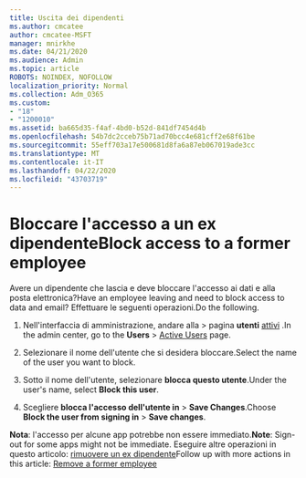 ```yaml
---
title: Uscita dei dipendenti
ms.author: cmcatee
author: cmcatee-MSFT
manager: mnirkhe
ms.date: 04/21/2020
ms.audience: Admin
ms.topic: article
ROBOTS: NOINDEX, NOFOLLOW
localization_priority: Normal
ms.collection: Adm_O365
ms.custom:
- "18"
- "1200010"
ms.assetid: ba665d35-f4af-4bd0-b52d-841df7454d4b
ms.openlocfilehash: 54b7dc2cceb75b71ad70bcc4e681cff2e68f61be
ms.sourcegitcommit: 55eff703a17e500681d8fa6a87eb067019ade3cc
ms.translationtype: MT
ms.contentlocale: it-IT
ms.lasthandoff: 04/22/2020
ms.locfileid: "43703719"
---
```

# <a name="block-access-to-a-former-employee"></a><span data-ttu-id="6fa15-102">Bloccare l'accesso a un ex dipendente</span><span class="sxs-lookup"><span data-stu-id="6fa15-102">Block access to a former employee</span></span>

<span data-ttu-id="6fa15-103">Avere un dipendente che lascia e deve bloccare l'accesso ai dati e alla posta elettronica?</span><span class="sxs-lookup"><span data-stu-id="6fa15-103">Have an employee leaving and need to block access to data and email?</span></span> <span data-ttu-id="6fa15-104">Effettuare le seguenti operazioni.</span><span class="sxs-lookup"><span data-stu-id="6fa15-104">Do the following.</span></span>
  
1. <span data-ttu-id="6fa15-105">Nell'interfaccia di amministrazione, andare alla \> pagina **utenti** [attivi](https://go.microsoft.com/fwlink/p/?linkid=834822) .</span><span class="sxs-lookup"><span data-stu-id="6fa15-105">In the admin center, go to the **Users** \> [Active Users](https://go.microsoft.com/fwlink/p/?linkid=834822) page.</span></span>

2. <span data-ttu-id="6fa15-106">Selezionare il nome dell'utente che si desidera bloccare.</span><span class="sxs-lookup"><span data-stu-id="6fa15-106">Select the name of the user you want to block.</span></span>

3. <span data-ttu-id="6fa15-107">Sotto il nome dell'utente, selezionare **blocca questo utente**.</span><span class="sxs-lookup"><span data-stu-id="6fa15-107">Under the user's name, select **Block this user**.</span></span>

4. <span data-ttu-id="6fa15-108">Scegliere **blocca l'accesso dell'utente in** \> **Save Changes**.</span><span class="sxs-lookup"><span data-stu-id="6fa15-108">Choose **Block the user from signing in** \> **Save changes**.</span></span>

<span data-ttu-id="6fa15-109">**Nota**: l'accesso per alcune app potrebbe non essere immediato.</span><span class="sxs-lookup"><span data-stu-id="6fa15-109">**Note**: Sign-out for some apps might not be immediate.</span></span> <span data-ttu-id="6fa15-110">Eseguire altre operazioni in questo articolo: [rimuovere un ex dipendente](https://docs.microsoft.com/office365/admin/add-users/remove-former-employee)</span><span class="sxs-lookup"><span data-stu-id="6fa15-110">Follow up with more actions in this article: [Remove a former employee](https://docs.microsoft.com/office365/admin/add-users/remove-former-employee)</span></span>